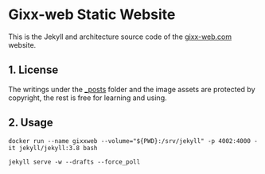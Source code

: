 # Gixx-web Static Website 

This is the Jekyll and architecture source code of the [gixx-web.com](https://www.gixx-web.com) website. 

## 1. License

The writings under the [_posts](_posts) folder and the image assets are protected by copyright, the rest is free for learning and using.

## 2. Usage

```
docker run --name gixxweb --volume="${PWD}:/srv/jekyll" -p 4002:4000 -it jekyll/jekyll:3.8 bash

jekyll serve -w --drafts --force_poll
```
